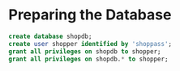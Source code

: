 # Preparing the Database
```sql
create database shopdb;
create user shopper identified by 'shoppass';
grant all privileges on shopdb to shopper;
grant all privileges on shopdb.* to shopper;
```